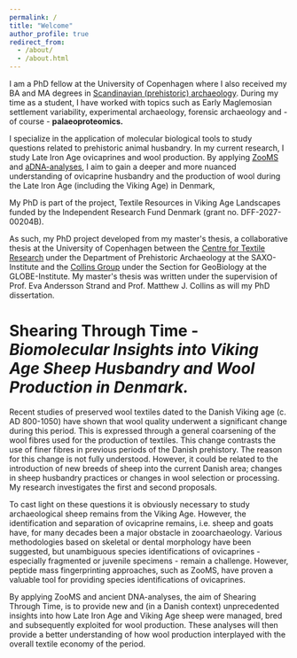 ```yaml
---
permalink: /
title: "Welcome"
author_profile: true
redirect_from: 
  - /about/
  - /about.html
---
```


I am a PhD fellow at the University of Copenhagen where I also received my BA and MA degrees in [Scandinavian (prehistoric) archaeology](https://saxo.ku.dk/forskning/forhistorisk-arkaeologi/). During my time as a student, I have worked with topics such as Early Maglemosian settlement variability, experimental archaeology, forensic archaeology and - of course - **palaeoproteomics.**

I specialize in the application of molecular biological tools to study questions related to prehistoric animal husbandry. In my current research, I study Late Iron Age ovicaprines and wool production. By applying [ZooMS](https://en.wikipedia.org/wiki/ZooMS) and [aDNA-analyses](https://en.wikipedia.org/wiki/Ancient_DNA), I aim to gain a deeper and more nuanced understanding of ovicaprine husbandry and the production of wool during the Late Iron Age (including the Viking Age) in Denmark,

My PhD is part of the project, Textile Resources in Viking Age Landscapes funded by the Independent Research Fund Denmark (grant no. DFF-2027-00204B).

As such, my PhD project developed from my master's thesis, a collaborative thesis at the University of Copenhagen between the [Centre for Textile Research](https://ctr.hum.ku.dk/) under the Department of Prehistoric Archaeology at the SAXO-Institute and the [Collins Group](https://globe.ku.dk/research/geobiology/collins-group/) under the Section for GeoBiology at the GLOBE-Institute. My master's thesis was written under the supervision of Prof. Eva Andersson Strand and Prof. Matthew J. Collins as will my PhD dissertation.

**Shearing Through Time** - *Biomolecular Insights into Viking Age Sheep Husbandry and Wool Production in Denmark.*
====

Recent studies of preserved wool textiles dated to the Danish Viking age (c. AD 800-1050) have shown that wool quality underwent a significant change during this period. This is expressed through a general coarsening of the wool fibres used for the production of textiles. This change contrasts the use of finer fibres in previous periods of the Danish prehistory. The reason for this change is not fully understood. However, it could be related to the introduction of new breeds of sheep into the current Danish area; changes in sheep husbandry practices or changes in wool selection or processing. My research investigates the first and second proposals. 

To cast light on these questions it is obviously necessary to study archaeological sheep remains from the Viking Age. However, the identification and separation of ovicaprine remains, i.e. sheep and goats have, for many decades been a major obstacle in zooarchaeology. Various methodologies based on skeletal or dental morphology have been suggested, but unambiguous species identifications of ovicaprines - especially fragmented or juvenile specimens - remain a challenge.  However, peptide mass fingerprinting approaches, such as ZooMS, have proven a valuable tool for providing species identifications of ovicaprines.

By applying ZooMS and ancient DNA-analyses, the aim of Shearing Through Time, is to provide new and (in a Danish context) unprecedented insights into how Late Iron Age and Viking Age sheep were managed, bred and subsequently exploited for wool production. These analyses will then provide a better understanding of how wool production interplayed with the overall textile economy of the period.
